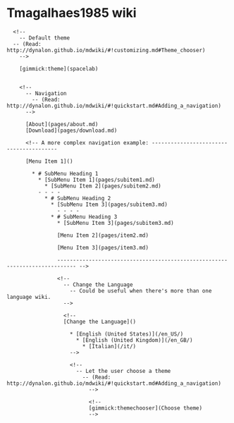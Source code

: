 # Tmagalhaes1985 wiki

      <!--
        -- Default theme
      -- (Read: http://dynalon.github.io/mdwiki/#!customizing.md#Theme_chooser)
        -->

        [gimmick:theme](spacelab)


        <!--
          -- Navigation
            -- (Read: http://dynalon.github.io/mdwiki/#!quickstart.md#Adding_a_navigation)
          -->

          [About](pages/about.md)
          [Download](pages/download.md)

          <!-- A more complex navigation example: ----------------------------------------

          [Menu Item 1]()

            * # SubMenu Heading 1
              * [SubMenu Item 1](pages/subitem1.md)
                * [SubMenu Item 2](pages/subitem2.md)
              - - - -
                * # SubMenu Heading 2
                  * [SubMenu Item 3](pages/subitem3.md)
                    - - - -
                  * # SubMenu Heading 3
                    * [SubMenu Item 3](pages/subitem3.md)

                    [Menu Item 2](pages/item2.md)

                    [Menu Item 3](pages/item3.md)

                    ---------------------------------------------------------------------------- -->

                    <!--
                      -- Change the Language
                        -- Could be useful when there's more than one language wiki.
                      -->

                      <!--
					  [Change the Language]()

					    * [English (United States)](/en_US/)
					      * [English (United Kingdom)](/en_GB/)
					        * [Italian](/it/)
						-->

                        <!--
                          -- Let the user choose a theme
                            -- (Read: http://dynalon.github.io/mdwiki/#!quickstart.md#Adding_a_navigation)
                              -->

                              <!--
						      [gimmick:themechooser](Choose theme)
						      -->
